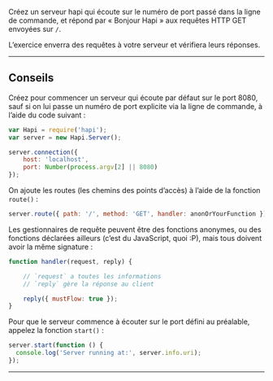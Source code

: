 Créez un serveur hapi qui écoute sur le numéro de port passé dans
la ligne de commande, et répond par « Bonjour Hapi » aux requêtes
HTTP GET envoyées sur `/`.

L’exercice enverra des requêtes à votre serveur et vérifiera leurs réponses.

-----------------------------------------------------------------

## Conseils

Créez pour commencer un serveur qui écoute par défaut sur le port 8080,
sauf si on lui passe un numéro de port explicite via la ligne de commande,
à l’aide du code suivant :

```js
var Hapi = require('hapi');
var server = new Hapi.Server();

server.connection({
    host: 'localhost',
    port: Number(process.argv[2] || 8080)
});
```

On ajoute les routes (les chemins des points d’accès) à l’aide de la
fonction `route()` :

```js
server.route({ path: '/', method: 'GET', handler: anonOrYourFunction });
```

Les gestionnaires de requête peuvent être des fonctions anonymes, ou des
fonctions déclarées ailleurs (c’est du JavaScript, quoi :P), mais tous
doivent avoir la même signature :

```js
function handler(request, reply) {

    // `request` a toutes les informations
    // `reply` gère la réponse au client

    reply({ mustFlow: true });
}
```

Pour que le serveur commence à écouter sur le port défini au préalable,
appelez la fonction `start()` :

```js
server.start(function () {
  console.log('Server running at:', server.info.uri);
});
```
-----------------------------------------------------------------
